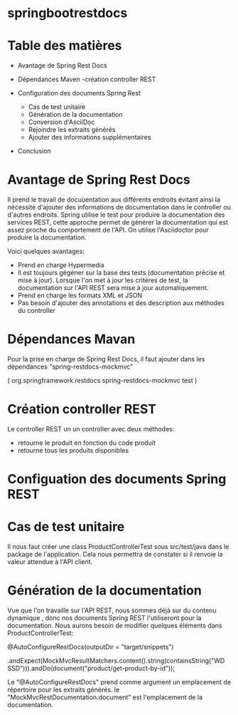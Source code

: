 # springbootrestdocs
# Table des matières
  - Avantage de Spring Rest Docs
  
  - Dépendances Maven
    -création controller REST
    
  - Configuration des documents Spring Rest
    - Cas de test unitaire
    - Génération de la documentation
    - Conversion d'AsciiDoc
    - Rejoindre les extraits générés
    - Ajouter des informations supplémentaires
    
  - Conclusion
  
# Avantage de Spring Rest Docs
  
Il prend le travail de docuùentation aux différents endroits évitant ainsi la nécessité d'ajouter des informations de documentation dans le controller ou d'autres endroits. 
Spring utilise le test pour produire la documentation des services REST, cette approche permet de générer la documentation qui est assez proche du comportement de l'API.
On utilise l'Asciidoctor pour produire la documentation.

Voici quelques avantages:

  - Prend en charge Hypermedia
  - Il est toujours gégéner sur la base des tests (documentation précise et mise à jour). Lorsque l'on met à jour les critères de test, la documentation sur l'API REST sera 
  mise à jour automatiquement.
  - Prend en charge les formats XML et JSON
  - Pas besoin d'ajouter des annotations et des description aux méthodes du controller
  
# Dépendances Mavan

Pour la prise en charge de Spring Rest Docs, il faut ajouter dans les dépendances "spring-restdocs-mockmvc"

   (<dependency>
      <groupId>org.springframework.restdocs</groupId>
      <artifactId>spring-restdocs-mockmvc</artifactId>
      <scope>test</scope>
   </dependency>)
   
   # Création controller REST
Le controller REST un un controller avec deux méthodes:
  - retourne le produit en fonction du code produit
  - retourne tous les produits disponibles
  
# Configuation des documents Spring REST
  # Cas de test unitaire
  
  Il nous faut créer une class ProductControllerTest sous src/test/java dans le package de l'application. Cela nous permettra de constater si il renvoie la valeur attendue à
  l'API client.
  
  # Génération de la documentation
  
  Vue que l'on travaille sur l'API REST, nous sommes déjà sur du contenu dynamique , donc nos documents Spring REST l'utiliseront pour la documentation. Nous aurons besoin de
  modifier quelques éléments dans ProductControllerTest:
  
  @AutoConfigureRestDocs(outputDir = "target/snippets")
  
  .andExpect(MockMvcResultMatchers.content().string(containsString("WD SSD"))).andDo(document("product/get-product-by-id"));
  
 Le "@AutoConfigureRestDocs" prend comme argument un emplacement de répertoire pour les extraits générés.
 le "MockMvcRestDocumentation.document" est l'emplacement de la documentation.

